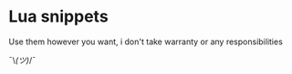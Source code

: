 # Lua snippets

Use them however you want, i don't take warranty or any responsibilities

¯\\_(ツ)_/¯
